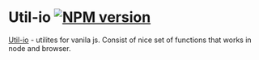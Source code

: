 # Util-io [![NPM version][NPMIMGURL]][NPMURL]
[NPMIMGURL]:                https://badge.fury.io/js/util-io.png
[NPM_INFO_IMG]:             https://nodei.co/npm/util-io.png?downloads=true&&stars
[NPMURL]:                   https://npmjs.org/package/util-io "npm"

[Util-io](http://coderaiser.github.io/util-io "Util-io") - utilites for vanila js. Consist of nice set of functions that works in node and browser.
